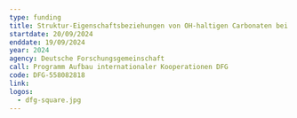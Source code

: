 ```yaml
---
type: funding
title: Struktur-Eigenschaftsbeziehungen von OH-haltigen Carbonaten bei extreme Bedingungen
startdate: 20/09/2024
enddate: 19/09/2024
year: 2024
agency: Deutsche Forschungsgemeinschaft
call: Programm Aufbau internationaler Kooperationen DFG
code: DFG-558082818
link:
logos:
  - dfg-square.jpg
---
```

